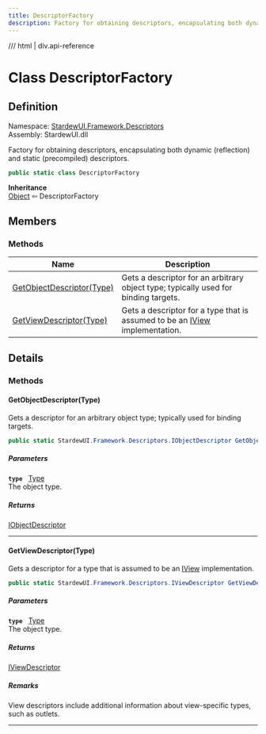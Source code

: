 ```yaml
---
title: DescriptorFactory
description: Factory for obtaining descriptors, encapsulating both dynamic (reflection) and static (precompiled) descriptors.
---
```


<link rel="stylesheet" href="/StardewUI/stylesheets/reference.css" />

/// html | div.api-reference

# Class DescriptorFactory

## Definition

<div class="api-definition" markdown>

Namespace: [StardewUI.Framework.Descriptors](index.md)  
Assembly: StardewUI.dll  

</div>

Factory for obtaining descriptors, encapsulating both dynamic (reflection) and static (precompiled) descriptors.

```cs
public static class DescriptorFactory
```

**Inheritance**  
[Object](https://learn.microsoft.com/en-us/dotnet/api/system.object) ⇦ DescriptorFactory

## Members

### Methods

 | Name | Description |
| --- | --- |
| [GetObjectDescriptor(Type)](#getobjectdescriptortype) | Gets a descriptor for an arbitrary object type; typically used for binding targets. | 
| [GetViewDescriptor(Type)](#getviewdescriptortype) | Gets a descriptor for a type that is assumed to be an [IView](../../iview.md) implementation. | 

## Details

### Methods

#### GetObjectDescriptor(Type)

Gets a descriptor for an arbitrary object type; typically used for binding targets.

```cs
public static StardewUI.Framework.Descriptors.IObjectDescriptor GetObjectDescriptor(System.Type type);
```

##### Parameters

**`type`** &nbsp; [Type](https://learn.microsoft.com/en-us/dotnet/api/system.type)  
The object type.

##### Returns

[IObjectDescriptor](iobjectdescriptor.md)

-----

#### GetViewDescriptor(Type)

Gets a descriptor for a type that is assumed to be an [IView](../../iview.md) implementation.

```cs
public static StardewUI.Framework.Descriptors.IViewDescriptor GetViewDescriptor(System.Type type);
```

##### Parameters

**`type`** &nbsp; [Type](https://learn.microsoft.com/en-us/dotnet/api/system.type)  
The object type.

##### Returns

[IViewDescriptor](iviewdescriptor.md)

##### Remarks

View descriptors include additional information about view-specific types, such as outlets.

-----

